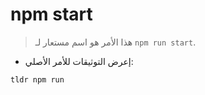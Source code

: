 # npm start

> هذا الأمر هو اسم مستعار لـ `npm run start`.

- إعرض التوثيقات للأمر الأصلي:

`tldr npm run`
